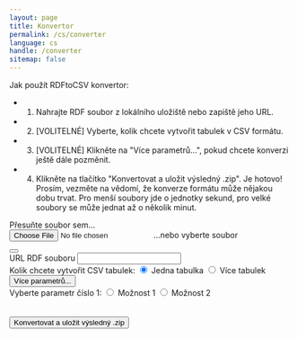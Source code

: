 ```yaml
---
layout: page
title: Konvertor
permalink: /cs/converter
language: cs
handle: /converter
sitemap: false
---
```

Jak použít RDFtoCSV konvertor:
- 1) Nahrajte RDF soubor z lokálního uložiště nebo zapiště jeho URL.
- 2) [VOLITELNÉ] Vyberte, kolik chcete vytvořit tabulek v CSV formátu.
- 3) [VOLITELNÉ] Klikněte na "Více parametrů...", pokud chcete konverzi ještě dále pozměnit.
- 4) Klikněte na tlačítko "Konvertovat a uložit výsledný .zip".
Je hotovo! Prosím, vezměte na vědomí, že konverze formátu může nějakou dobu trvat. Pro menší soubory jde o jednotky sekund, pro velké soubory se může jednat až o několik minut.

<form id="rdfandconfiguration" action="https://rdf-to-csvw.onrender.com/rdftocsvw" method="post" enctype="multipart/form-data">
    <script src="https://ajax.googleapis.com/ajax/libs/jquery/1.11.1/jquery.min.js"></script>
    <div id="drop-zone">
        Přesuňte soubor sem...<br>
        <div id="holderForFileInputAndBin">
            <label class="label" id="labelForFileInput" for="file">
                <input type="file" name="file" id="file" required/>
                <span id="spanForFileInput">...nebo vyberte soubor</span>
                <p id="fileName"></p>
            </label>
            <button class="clear-button" id="clearButton">
                <i class="fa-regular fa-trash-can"></i>
            </button>
        </div>
    </div>
    <label for="fileURL">URL RDF souboru</label>
    <input type="text" id="fileURL" name="fileURL" required> 
    <br>
    <label>Kolik chcete vytvořit CSV tabulek:</label>
    <label>
        <input type="radio" name="choice" value="basicQuery" checked="checked" >
            Jedna tabulka
        </label>
        <label>
        <input type="radio" name="choice" value="splitQuery">
            Více tabulek
        </label><br>
            <button id="toggleButton">Více parametrů...</button>
        <div id="toggleContent">
            <label>Vyberte parametr číslo 1:</label>
    <label>
        <input type="radio" name="choice2" value="opt1" >
            Možnost 1
        </label>
        <label>
        <input type="radio" name="choice2" value="opt2">
            Možnost 2
        </label><br>
        </div>
    <br><br>
    <input type="submit" value="Konvertovat a uložit výsledný .zip" id="submitButton">
</form>
<div id="responsePlace">
<label id="previewLabel"></label>
</div>

<script type="text/javascript" src="https://ladymalande.github.io/{{ base.url }}/{{ 'assets/sendPost.js' | relative_url }}"></script>

<div id="errorMessage" style="color: red; display: none;"></div>
<!-- 
<h1>Calculate SHA-256 Checksum</h1>
<input type="file" id="fileInput" />
<p>Checksum: <span id="checksumOutput"></span></p>

<script>
// Function to convert ArrayBuffer to Hexadecimal String
function arrayBufferToHex(buffer) {
    return [...new Uint8Array(buffer)]
    .map(b => b.toString(16).padStart(2, '0'))
    .join('');
}

// Function to calculate SHA-256 checksum of the file
async function calculateChecksum(file) {
    const arrayBuffer = await file.arrayBuffer();  // Read file as ArrayBuffer
    const hashBuffer = await crypto.subtle.digest('SHA-256', arrayBuffer);  // Hash it
    const hexHash = arrayBufferToHex(hashBuffer);  // Convert ArrayBuffer to hex string
    return hexHash;
}

document.getElementById('fileInput').addEventListener('change', async (event) => {
    const file = event.target.files[0];
    if (file) {
        const checksum = await calculateChecksum(file);
        document.getElementById('checksumOutput').innerText = checksum;  // Display checksum
    }
});
</script>
-->